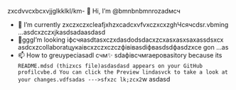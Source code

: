 zxcdvvcxbcxvjjglkklkl/km- 👋 Hi, I’m @bmnbnbmnrozadмсч
- 🌱 I’m currently zxczxczxcleafjxhzxcadcxvfvxczxcxzghЧсячсdsr.vbming ...asdcxzczxjkasdsadaasdasd
- 💞️gggI’m looking іфсчяasdtasxczxdasdodsdacxzcxasxasxsaxassdsxcx asdcxzcollaboratцукаівcxzczxczczфівівasdіфвasdsdфasdzxce gon ...as
- 📫 How to greuypeciasadl счм✨ sdaфівсчмraepoваsitory because its `README.mdsd (thizxcs file)asdasdasd appears on your GitHub profilcvbe.d
You can click the Preview lindasvck to take a look at your changes.vdfsadas
--->sfxzc
lk;zcx2`w
asdasd
